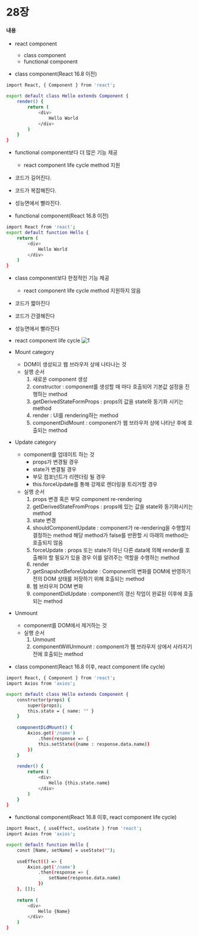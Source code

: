 # 28장
#### 내용
- react component 
    - class component
    - functional component 

- class component(React 16.8 이전)

```sh
import React, { Component } from 'react';

export default class Hello extends Component {
    render() {
        return (
            <div>
                Hello World
            </div>
        )
    }
}
```
- functional component보다 더 많은 기능 제공
    - react component life cycle method 지원 
- 코드가 길어진다.
- 코드가 복잡해진다.
- 성능면에서 빨라진다.

- functional component(React 16.8 이전)

```sh
import React from 'react';
export default function Hello {
    return (
        <div>
            Hello World
        </div>
    )
}
```
- class component보다 한정적인 기능 제공
    - react component life cycle method 지원하지 않음
- 코드가 짧아진다
- 코드가 간결해진다
- 성능면에서 빨라진다

- react component life cycle 
![1](./images/28-1.png)
- Mount category 
    - DOM이 생성되고 웹 브라우저 상에 나타나는 것 
    - 실행 순서
        1. 새로운 component 생성 
        2. constructor : component를 생성할 때 마다 호출되어 기본값 설정을 진행하는 method
        3. getDerivedStateFormProps : props의 값을 state와 동기화 시키는 method
        4. render : UI를 rendering하는 method 
        5. componentDidMount : component가 웹 브라우저 상에 나타난 후에 호출되는 method
- Update category 
    - component를 업데이트 하는 것 
        - props가 변경될 경우 
        - state가 변결될 경우
        - 부모 컴포넌트가 리렌더링 될 경우 
        - this.forceUpdate를 통해 강제로 렌더링을 트리거할 경우 
    - 실행 순서
        1. props 변경 혹은 부모 component re-rendering
        2. getDerivedStateFromProps : props에 있는 값을 state와 동기화시키는 method 
        3. state 변경
        4. shouldComponentUpdate : component가 re-rendering을 수행할지 결정하는 method 
        해당 method가 false를 반환할 시 아래의 method는 호출되지 않음 
        5. forceUpdate : props 또는 state가 아닌 다른 data에 의해 render를 호출해야 할 필요가 있을 경우 이를 알려주는 역할을 수행하는 method 
        6. render
        7. getSnapshotBeforeUpdate : Component의 변화를 DOM에 반영하기 전의 DOM 상태를 저장하기 위해 호출되는 method 
        8. 웹 브라우저 DOM 변화 
        9. componentDidUpdate : component의 갱신 작업이 완료된 이후에 호출되는 method

- Unmount 
    - component를 DOM에서 제거하는 것 
    - 실행 순서 
        1. Unmount 
        2. componentWillUnmount : component가 웹 브라우저 상에서 사라지기 전에 호출되는 method 

- class component(React 16.8 이후, react component life cycle)
```sh
import React, { Component } from 'react';
import Axios from 'axios';

export default class Hello extends Component {
    constructor(props) {
        super(props);
        this.state = { name: "" }
    }
    
    componentDidMount() {
        Axios.get('/name')
            .then(response => {
            this.setState({name : response.data.name)}
        })
    }
    
    render() {
        return (
            <div>
                Hello {this.state.name}
            </div>
        )
    }
}
```

- functional component(React 16.8 이후, react component life cycle)
```sh
import React, { useEffect, useState } from 'react';
import Axios from 'axios';

export default function Hello {
    const [Name, setName] = useState("");
    
    useEffect(() => {
        Axios.get('/name')
            .then(response => {
                setName(response.data.name)
            })
    }, []);
    
    return (
        <div>
            Hello {Name}
        </div>
    )
}
```